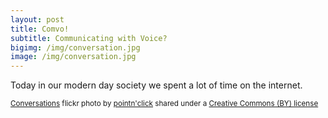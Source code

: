```yaml
---
layout: post
title: Comvo!
subtitle: Communicating with Voice?
bigimg: /img/conversation.jpg
image: /img/conversation.jpg
---
```


Today in our modern day society we spent a lot of time on the internet.

<small><a title="Conversations" href="https://flickr.com/photos/27568572@N06/15493241371">Conversations</a> flickr photo by <a href="https://flickr.com/people/27568572@N06">pointn'click</a> shared under a <a href="https://creativecommons.org/licenses/by/2.0/">Creative Commons (BY) license</a> </small>
